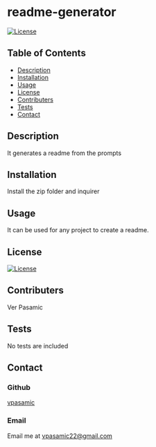 
  # readme-generator 
  
  [![License](https://img.shields.io/badge/License-MIT-blue.svg)](https://opensource.org/licenses/MIT)

  ## Table of Contents
  - [Description](#Description)
  - [Installation](#Installation)
  - [Usage](#Usage)
  - [License](#License)
  - [Contributers](#Contributers)
  - [Tests](#Tests)
  - [Contact](#Contact)

  ## Description
  It generates a readme from the prompts 

  ## Installation
  Install the zip folder and inquirer

  ## Usage
  It can be used for any project to create a readme.

  ## License
  [![License](https://img.shields.io/badge/License-MIT-blue.svg)](https://opensource.org/licenses/MIT)

  ## Contributers
  Ver Pasamic

  ## Tests
  No tests are included
  
  ## Contact
  ### Github
  [vpasamic](https://github.com/vpasamic)
 
  ### Email
  Email me at vpasamic22@gmail.com
